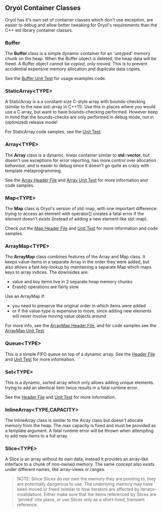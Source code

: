 ## Oryol Container Classes

Oryol has it's own set of container classes which don't use exception, are
easier to debug and allow better tweaking for Oryol's requirements than the
C++ std library container classes.

### Buffer

The **Buffer** class is a simple dynamic container for an 'untyped' memory
chunk on the heap. When the Buffer object is deleted, the heap data will be
freed. A Buffer object cannot be _copied_, only _moved_. This is to prevent
accidential expensive memory allocation and duplicate data copies.

See the [Buffer Unit Test](../UnitTests/BufferTest.cc) for
usage examples code.

### StaticArray&lt;TYPE&gt;

A StaticArray is a a constant-size C-style array with bounds-checking
(similar to the new std::array in C++11). Use this in places where
you would use a C array, but want to have bounds-checking performed.
However keep in mind that the bounds-checks are only
performed in debug mode, not in (optimized) release mode!

For StaticArray code samples, see the [Unit Test](../UnitTests/StaticArrayTest.cc). 

### Array&lt;TYPE&gt;

The **Array** class is a dynamic, linear container similar to 
**std::vector**, but doesn't use exceptions for error reporting,
has more control over allocation behaviour, and is easier to debug
since it doesn't go quite as crazy with template metaprogramming.

See the [Array Header File](Array.h) and 
[Array Unit Test](../UnitTests/ArrayTest.cc) for more
information and code samples.

### Map&lt;TYPE&gt;

The **Map** class is Oryol's version of std::map, with one important
difference: trying to access an element with operator\[\] creates
a fatal error if the element doesn't exists (instead of adding
a new element like std::map).

Check out the [Map Header File](Map.h) and [Unit Test](../UnitTests/MapTest.cc)
for more information and code samples.

### ArrayMap&lt;TYPE&gt;

The **ArrayMap** class combines features of the Array and Map class.
It keeps value-items in a separate Array in the order they were added,
but also allows a fast key-lookup by maintaining a separate Map
which maps keys to array indices. The downsides are:

- value and key items live in 2 separate heap memory chunks
- Erase() operations are fairly slow

Use an ArrayMap if:

- you need to preserve the original order in which items were added
- or if the value-type is expensive to move, since adding new elements
will never involve moving value objects around

For more info, see the [ArrayMap Header File](ArrayMap.h), and for
code samples see the [ArrayMap Unit Test](../UnitTests/ArrayMapTest.cc).

### Queue&lt;TYPE&gt;

This is a simple FIFO queue on top of
a dynamic array. See the [Header File](Queue.h) and
[Unit Test](../UnitTests/QueueTest.cc) for more 
information.

### Set&lt;TYPE&gt;

This is a dynamic, sorted array which only allows adding
unique elements. trying to add an identical item
twice results in a fatal runtime error.

See the [Header File](Set.h) and [Unit Test](../UnitTests/Set.cc) for more information.

### InlineArray&lt;TYPE,CAPACITY&gt;

The InlineArray class is similar to the Array class
but doesn't allocate memory from the heap. The max capacity is fixed
and must be provided as a template argument. A fatal runtime error
will be thrown when attempting to add new items to a full array.

### Slice&lt;TYPE&gt;

A Slice is an array without its own data, instead it
provides an array-like interface to a chunk of non-owned
memory. The same concept also exists under different names,
like array-views or ranges.

> NOTE: Since Slices do not own the memory they are pointing to, they are
potentially dangerous to use. The underlying memory may have been moved or
freed (similar to how iterators are affected by iterator-invalidation).
Either make sure that the items referenced by Slices are 'pinned' into place,
or use Slices only as a short-lived, transient reference.

